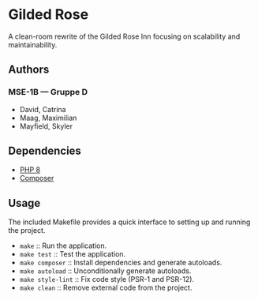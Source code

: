 # Gilded Rose
A clean-room rewrite of the Gilded Rose Inn focusing on scalability and maintainability.

## Authors
### MSE-1B — Gruppe D​
* David, Catrina​
* Maag, Maximilian​
* Mayfield, Skyler

## Dependencies
* [PHP 8](https://www.php.net/)
* [Composer](https://getcomposer.org/)

## Usage
The included Makefile provides a quick interface to setting up and running the project.

* `make` :: Run the application.
* `make test` :: Test the application.
* `make composer` :: Install dependencies and generate autoloads.
* `make autoload` :: Unconditionally generate autoloads.
* `make style-lint` :: Fix code style (PSR-1 and PSR-12).
* `make clean` :: Remove external code from the project.
